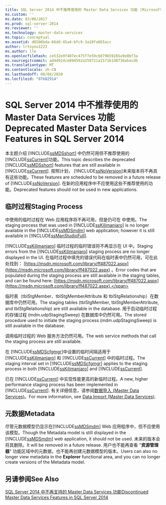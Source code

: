 ```yaml
---
title: SQL Server 2014 中不推荐使用的 Master Data Services 功能 |Microsoft Docs
ms.custom: ''
ms.date: 03/06/2017
ms.prod: sql-server-2014
ms.reviewer: ''
ms.technology: master-data-services
ms.topic: conceptual
ms.assetid: d8506bda-66dd-45a4-bfc9-3a10fa665acc
author: lrtoyou1223
ms.author: lle
ms.openlocfilehash: ce532e9f407ec475f7e59c0d79659265a9e0bf3a
ms.sourcegitcommit: ad4d92dce894592a259721a1571b1d8736abacdb
ms.translationtype: MT
ms.contentlocale: zh-CN
ms.lasthandoff: 08/04/2020
ms.locfileid: "87682914"
---
```

# <a name="deprecated-master-data-services-features-in-sql-server-2014"></a><span data-ttu-id="1400c-102">SQL Server 2014 中不推荐使用的 Master Data Services 功能</span><span class="sxs-lookup"><span data-stu-id="1400c-102">Deprecated Master Data Services Features in SQL Server 2014</span></span>
  <span data-ttu-id="1400c-103">本主题介绍 [!INCLUDE[ssMDSshort](../includes/ssmdsshort-md.md)] 中仍然可用但不推荐使用的 [!INCLUDE[ssCurrent](../includes/sscurrent-md.md)]功能。</span><span class="sxs-lookup"><span data-stu-id="1400c-103">This topic describes the deprecated [!INCLUDE[ssMDSshort](../includes/ssmdsshort-md.md)] features that are still available in [!INCLUDE[ssCurrent](../includes/sscurrent-md.md)].</span></span> <span data-ttu-id="1400c-104">按照计划， [!INCLUDE[ssNoVersion](../includes/ssnoversion-md.md)]未来版本将不再具有这些功能。</span><span class="sxs-lookup"><span data-stu-id="1400c-104">These features are scheduled to be removed in a future release of [!INCLUDE[ssNoVersion](../includes/ssnoversion-md.md)].</span></span> <span data-ttu-id="1400c-105">在新的应用程序中不应使用这些不推荐使用的功能。</span><span class="sxs-lookup"><span data-stu-id="1400c-105">Deprecated features should not be used in new applications.</span></span>  
  
## <a name="staging-process"></a><span data-ttu-id="1400c-106">临时过程</span><span class="sxs-lookup"><span data-stu-id="1400c-106">Staging Process</span></span>  
 <span data-ttu-id="1400c-107"> 中使用的临时过程在 Web 应用程序将不再可用，但是仍可在  中使用。</span><span class="sxs-lookup"><span data-stu-id="1400c-107">The staging process that was used in [!INCLUDE[ssKilimanjaro](../includes/sskilimanjaro-md.md)] is no longer available in the [!INCLUDE[ssMDSmdm](../includes/ssmdsmdm-md.md)] web application; however it is still available in [!INCLUDE[ssManStudioFull](../includes/ssmanstudiofull-md.md)].</span></span>  
  
 <span data-ttu-id="1400c-108">[!INCLUDE[ssKilimanjaro](../includes/sskilimanjaro-md.md)] 临时过程的临时错误将不再显示在 UI 中。</span><span class="sxs-lookup"><span data-stu-id="1400c-108">Staging errors from the [!INCLUDE[ssKilimanjaro](../includes/sskilimanjaro-md.md)] staging process are no longer displayed in the UI.</span></span> <span data-ttu-id="1400c-109">在临时过程中填充的错误代码在临时表中仍然可用，可在此处找到： [https://msdn.microsoft.com/library/ff487022.aspx](https://msdn.microsoft.com/library/ff487022.aspx) 。</span><span class="sxs-lookup"><span data-stu-id="1400c-109">Error codes that are populated during the staging process are still available in the staging tables, and can be found here: [https://msdn.microsoft.com/library/ff487022.aspx](https://msdn.microsoft.com/library/ff487022.aspx).</span></span>  
  
 <span data-ttu-id="1400c-110">临时表（tblStgMember、tblStgMemberAttribute 和 tblStgRelationship）在数据库中仍然可用。</span><span class="sxs-lookup"><span data-stu-id="1400c-110">The staging tables (tblStgMember, tblStgMemberAttribute, and tblStgRelationship) are still available in the database.</span></span> <span data-ttu-id="1400c-111">用于启动临时过程的存储过程 (mdm.udpStagingSweep) 在数据库中仍然可用。</span><span class="sxs-lookup"><span data-stu-id="1400c-111">The stored procedure used to initiate the staging process (mdm.udpStagingSweep) is still available in the database.</span></span>  
  
 <span data-ttu-id="1400c-112">调用临时过程的 Web 服务方法仍然可用。</span><span class="sxs-lookup"><span data-stu-id="1400c-112">The web service methods that call the staging process are still available.</span></span>  
  
 <span data-ttu-id="1400c-113">在 [!INCLUDE[ssMDScfgmgr](../includes/ssmdscfgmgr-md.md)]中设置的临时间隔适用于 [!INCLUDE[ssKilimanjaro](../includes/sskilimanjaro-md.md)] 和 [!INCLUDE[ssCurrent](../includes/sscurrent-md.md)] 中的临时过程。</span><span class="sxs-lookup"><span data-stu-id="1400c-113">The staging interval set in [!INCLUDE[ssMDScfgmgr](../includes/ssmdscfgmgr-md.md)] applies to the staging process in both [!INCLUDE[ssKilimanjaro](../includes/sskilimanjaro-md.md)] and [!INCLUDE[ssCurrent](../includes/sscurrent-md.md)].</span></span>  
  
 <span data-ttu-id="1400c-114">已在 [!INCLUDE[ssCurrent](../includes/sscurrent-md.md)] 中实现性能更高的新临时过程。</span><span class="sxs-lookup"><span data-stu-id="1400c-114">A new, higher performance staging process has been implemented in [!INCLUDE[ssCurrent](../includes/sscurrent-md.md)].</span></span> <span data-ttu-id="1400c-115">有关详细信息，请参阅[数据导入 (Master Data Services)](overview-importing-data-from-tables-master-data-services.md)。</span><span class="sxs-lookup"><span data-stu-id="1400c-115">For more information, see [Data Import &#40;Master Data Services&#41;](overview-importing-data-from-tables-master-data-services.md).</span></span>  
  
## <a name="metadata"></a><span data-ttu-id="1400c-116">元数据</span><span class="sxs-lookup"><span data-stu-id="1400c-116">Metadata</span></span>  
 <span data-ttu-id="1400c-117">尽管元数据模型仍显示在[!INCLUDE[ssMDSmdm](../includes/ssmdsmdm-md.md)] Web 应用程序中，但不应使用该模型。</span><span class="sxs-lookup"><span data-stu-id="1400c-117">Though the Metadata model is still displayed in the [!INCLUDE[ssMDSmdm](../includes/ssmdsmdm-md.md)] web application, it should not be used.</span></span> <span data-ttu-id="1400c-118">未来的版本会将其删除。</span><span class="sxs-lookup"><span data-stu-id="1400c-118">It will be removed in a future release.</span></span> <span data-ttu-id="1400c-119">用户也不能再查看 "**资源管理器**" 功能区域中的元数据，也不能再创建元数据模型的版本。</span><span class="sxs-lookup"><span data-stu-id="1400c-119">Users can also no longer view metadata in the **Explorer** functional area, and you can no longer create versions of the Metadata model.</span></span>  
  
## <a name="see-also"></a><span data-ttu-id="1400c-120">另请参阅</span><span class="sxs-lookup"><span data-stu-id="1400c-120">See Also</span></span>  
 [<span data-ttu-id="1400c-121">SQL Server 2014 中不再支持的 Master Data Services 功能</span><span class="sxs-lookup"><span data-stu-id="1400c-121">Discontinued Master Data Services Features in SQL Server 2014</span></span>](discontinued-master-data-services-features.md)  
  
  
